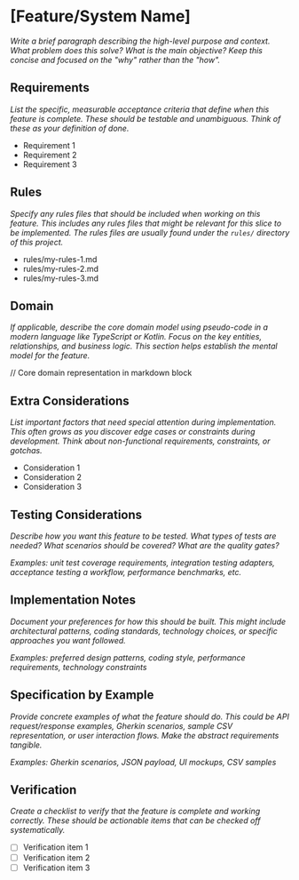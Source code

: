 # [Feature/System Name]

*Write a brief paragraph describing the high-level purpose and context. What problem does this solve? What is the main objective? Keep this concise and focused on the "why" rather than the "how".*

## Requirements

*List the specific, measurable acceptance criteria that define when this feature is complete. These should be testable and unambiguous. Think of these as your definition of done.*

- Requirement 1
- Requirement 2
- Requirement 3

## Rules

*Specify any rules files that should be included when working on this feature. This includes any rules files that might be relevant for this slice to be implemented. The rules files are usually found under the `rules/` directory of this project.*

- rules/my-rules-1.md
- rules/my-rules-2.md
- rules/my-rules-3.md

## Domain

*If applicable, describe the core domain model using pseudo-code in a modern language like TypeScript or Kotlin. Focus on the key entities, relationships, and business logic. This section helps establish the mental model for the feature.*

// Core domain representation in markdown block

## Extra Considerations

*List important factors that need special attention during implementation. This often grows as you discover edge cases or constraints during development. Think about non-functional requirements, constraints, or gotchas.*

- Consideration 1
- Consideration 2
- Consideration 3

## Testing Considerations

*Describe how you want this feature to be tested. What types of tests are needed? What scenarios should be covered? What are the quality gates?*

*Examples: unit test coverage requirements, integration testing adapters, acceptance testing a workflow, performance benchmarks, etc.*

## Implementation Notes

*Document your preferences for how this should be built. This might include architectural patterns, coding standards, technology choices, or specific approaches you want followed.*

*Examples: preferred design patterns, coding style, performance requirements, technology constraints*

## Specification by Example

*Provide concrete examples of what the feature should do. This could be API request/response examples, Gherkin scenarios, sample CSV representation, or user interaction flows. Make the abstract requirements tangible.*

*Examples: Gherkin scenarios, JSON payload, UI mockups, CSV samples*

## Verification

*Create a checklist to verify that the feature is complete and working correctly. These should be actionable items that can be checked off systematically.*

- [ ] Verification item 1
- [ ] Verification item 2
- [ ] Verification item 3